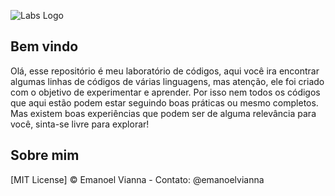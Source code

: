![Labs Logo](icon_code.png "CodeLabs")

## Bem vindo

Olá, esse repositório é meu laboratório de códigos, aqui você ira encontrar algumas linhas de códigos de várias linguagens, mas atenção, ele foi criado com o objetivo de experimentar e aprender. Por isso nem todos os códigos que aqui estão podem estar seguindo boas práticas ou mesmo completos. Mas existem boas experiências que podem ser de alguma relevância para você, sinta-se livre para explorar! 

## Sobre mim

[MIT License] © Emanoel Vianna - Contato: @emanoelvianna
